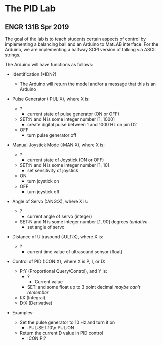 # The PID Lab
## ENGR 131B Spr 2019

The goal of the lab is to teach students certain aspects of control by implementing a balancing ball and an Arduino to MatLAB interface. For the Arduino, we are implementing a halfway SCPI version of talking via ASCII strings.

The Arduino will have functions as follows:
- Identification (\*IDN?)
  - The Arduino will return the model and/or a message that this is an Arduino

- Pulse Generator (:PUL:X), where X is:
  - ?
    - current state of pulse generator (ON or OFF)
  - SET:N and N is some integer number [1, 1000]
    - create digital pulse between 1 and 1000 Hz on pin D2
  - OFF
    - turn pulse generator off


- Manual Joystick Mode (:MAN:X), where X is:
  - ?
    - current state of Joystick (ON or OFF)
  - SET:N and N is some integer number [1, 10]
      - set sensitivity of joystick
  - ON
    - turn joystick on
  - OFF
    - turn joystick off

- Angle of Servo (:ANG:X), where X is:
  - ?
    - current angle of servo (integer)
  - SET:N and N is some integer number [1, 90] degrees *tentative*
      - set angle of servo

- Distance of Ultrasound (:ULT:X), where X is:
  - ?
    - current time value of ultrasound sensor (float)

- Control of PID (:CON:X), where X is P, I, or D:
  - P:Y (Proportional Query/Control), and Y is:
    - ?
      - Current value
    - SET: and some float up to 3 point decimal *maybe can't remember*
  - I:X (Integral)
  - D:X (Derivative)

- Examples:
  - Set the pulse generator to 10 Hz and turn it on
    - :PUL:SET:10\n:PUL:ON
  - Return the current D value in PID control
    - :CON:P:?
